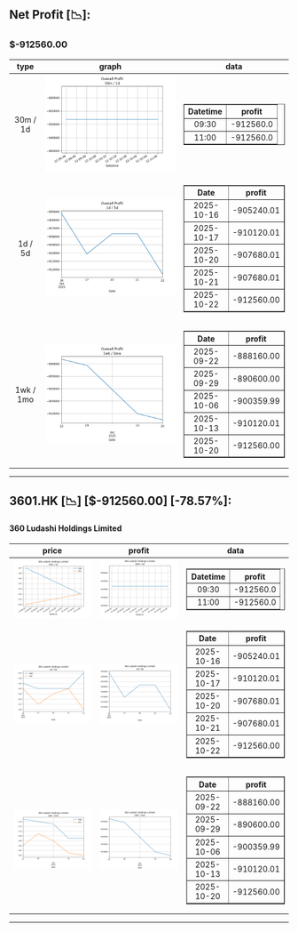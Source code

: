 ## Net Profit [📉]:
### $-912560.00
|type|graph|data|
|:---:|:---:|:---:|
|30m / 1d|![net_profit](image/overall_30m-1d.png)|<table border="1" class="dataframe"> <thead> <tr style="text-align: center;"> <th>Datetime</th> <th>profit</th> </tr> </thead> <tbody> <tr> <td>09:30</td> <td>-912560.0</td> </tr> <tr> <td>11:00</td> <td>-912560.0</td> </tr> </tbody></table>|
|1d / 5d|![net_profit](image/overall_1d-5d.png)|<table border="1" class="dataframe"> <thead> <tr style="text-align: center;"> <th>Date</th> <th>profit</th> </tr> </thead> <tbody> <tr> <td>2025-10-16</td> <td>-905240.01</td> </tr> <tr> <td>2025-10-17</td> <td>-910120.01</td> </tr> <tr> <td>2025-10-20</td> <td>-907680.01</td> </tr> <tr> <td>2025-10-21</td> <td>-907680.01</td> </tr> <tr> <td>2025-10-22</td> <td>-912560.00</td> </tr> </tbody></table>|
|1wk / 1mo|![net_profit](image/overall_1wk-1mo.png)|<table border="1" class="dataframe"> <thead> <tr style="text-align: center;"> <th>Date</th> <th>profit</th> </tr> </thead> <tbody> <tr> <td>2025-09-22</td> <td>-888160.00</td> </tr> <tr> <td>2025-09-29</td> <td>-890600.00</td> </tr> <tr> <td>2025-10-06</td> <td>-900359.99</td> </tr> <tr> <td>2025-10-13</td> <td>-910120.01</td> </tr> <tr> <td>2025-10-20</td> <td>-912560.00</td> </tr> </tbody></table>|
---
## 3601.HK [📉] [$-912560.00] [-78.57%]:
#### 360 Ludashi Holdings Limited
|price|profit|data|
|:---:|:---:|:---:|
|![price](image/3601.HK_30m-1d_price.png)|![profit](image/3601.HK_30m-1d_profit.png)|<table border="1" class="dataframe"> <thead> <tr style="text-align: center;"> <th>Datetime</th> <th>profit</th> </tr> </thead> <tbody> <tr> <td>09:30</td> <td>-912560.0</td> </tr> <tr> <td>11:00</td> <td>-912560.0</td> </tr> </tbody></table>|
|![price](image/3601.HK_1d-5d_price.png)|![profit](image/3601.HK_1d-5d_profit.png)|<table border="1" class="dataframe"> <thead> <tr style="text-align: center;"> <th>Date</th> <th>profit</th> </tr> </thead> <tbody> <tr> <td>2025-10-16</td> <td>-905240.01</td> </tr> <tr> <td>2025-10-17</td> <td>-910120.01</td> </tr> <tr> <td>2025-10-20</td> <td>-907680.01</td> </tr> <tr> <td>2025-10-21</td> <td>-907680.01</td> </tr> <tr> <td>2025-10-22</td> <td>-912560.00</td> </tr> </tbody></table>|
|![price](image/3601.HK_1wk-1mo_price.png)|![profit](image/3601.HK_1wk-1mo_profit.png)|<table border="1" class="dataframe"> <thead> <tr style="text-align: center;"> <th>Date</th> <th>profit</th> </tr> </thead> <tbody> <tr> <td>2025-09-22</td> <td>-888160.00</td> </tr> <tr> <td>2025-09-29</td> <td>-890600.00</td> </tr> <tr> <td>2025-10-06</td> <td>-900359.99</td> </tr> <tr> <td>2025-10-13</td> <td>-910120.01</td> </tr> <tr> <td>2025-10-20</td> <td>-912560.00</td> </tr> </tbody></table>|
---
